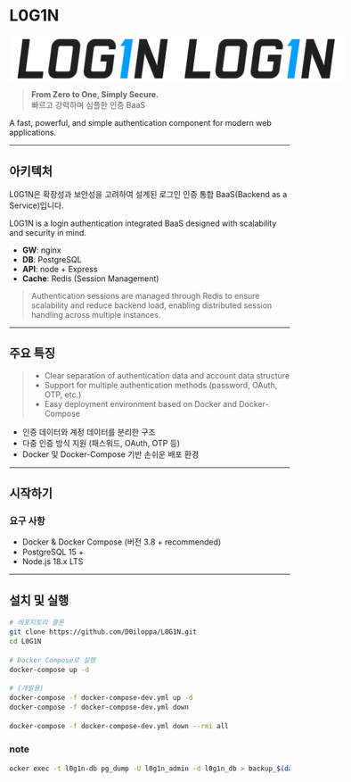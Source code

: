 # L0G1N

<div align="center" style="display:flex; margin-bottom:10px">
  <img src="logo.png" alt="L0G1N Logo" width="300">
  <img src="logo_transparent.png" alt="L0G1N Logo" width="300">
</div>

> **From Zero to One, Simply Secure.**  
> 빠르고 강력하며 심플한 인증 BaaS

A fast, powerful, and simple authentication component for modern web applications.


---

## 아키텍처

L0G1N은 확장성과 보안성을 고려하여 설계된 로그인 인증 통합 BaaS(Backend as a Service)입니다.

L0G1N is a login authentication integrated BaaS designed with scalability and security in mind.

- **GW**: nginx
- **DB**: PostgreSQL  
- **API**: node + Express
- **Cache**: Redis (Session Management)

> Authentication sessions are managed through Redis to ensure scalability and reduce backend load, enabling distributed session handling across multiple instances.

---

## 주요 특징


> - Clear separation of authentication data and account data structure
> - Support for multiple authentication methods (password, OAuth, OTP, etc.)
> - Easy deployment environment based on Docker and Docker-Compose

- 인증 데이터와 계정 데이터를 분리한 구조  
- 다중 인증 방식 지원 (패스워드, OAuth, OTP 등)  
- Docker 및 Docker-Compose 기반 손쉬운 배포 환경  

---

## 시작하기

### 요구 사항

- Docker & Docker Compose (버전 3.8 + recommended)
- PostgreSQL 15 +
- Node.js 18.x LTS

---

## 설치 및 실행

```bash
# 레포지토리 클론
git clone https://github.com/D0iloppa/L0G1N.git
cd L0G1N

# Docker Compose로 실행
docker-compose up -d

# (개발용)
docker-compose -f docker-compose-dev.yml up -d
docker-compose -f docker-compose-dev.yml down

docker-compose -f docker-compose-dev.yml down --rmi all

```



### note
```bash
ocker exec -t l0g1n-db pg_dump -U l0g1n_admin -d l0g1n_db > backup_$(date +%Y%m%d_%H%M%S).sql
```